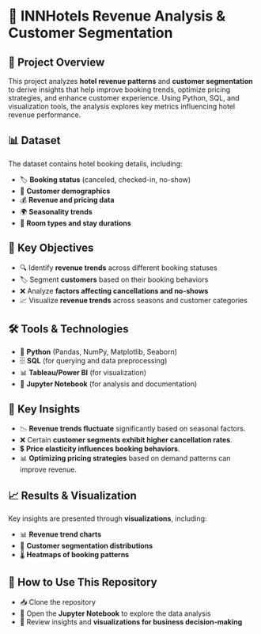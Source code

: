 # 🏨 INNHotels Revenue Analysis & Customer Segmentation

## 📌 Project Overview
This project analyzes **hotel revenue patterns** and **customer segmentation** to derive insights that help improve booking trends, optimize pricing strategies, and enhance customer experience. Using Python, SQL, and visualization tools, the analysis explores key metrics influencing hotel revenue performance.

## 📊 Dataset
The dataset contains hotel booking details, including:
- 🏷️ **Booking status** (canceled, checked-in, no-show)
- 👤 **Customer demographics**
- 💰 **Revenue and pricing data**
- 🌍 **Seasonality trends**
- 🏡 **Room types and stay durations**

## 🎯 Key Objectives
- 🔍 Identify **revenue trends** across different booking statuses
- 🏷️ Segment **customers** based on their booking behaviors
- ❌ Analyze **factors affecting cancellations and no-shows**
- 📈 Visualize **revenue trends** across seasons and customer categories

## 🛠 Tools & Technologies
- 🐍 **Python** (Pandas, NumPy, Matplotlib, Seaborn)
- 🗄️ **SQL** (for querying and data preprocessing)
- 📊 **Tableau/Power BI** (for visualization)
- 📓 **Jupyter Notebook** (for analysis and documentation)

## 🔑 Key Insights
- 📉 **Revenue trends fluctuate** significantly based on seasonal factors.
- ❌ Certain **customer segments exhibit higher cancellation rates**.
- 💲 **Price elasticity influences booking behaviors**.
- 📊 **Optimizing pricing strategies** based on demand patterns can improve revenue.

## 📈 Results & Visualization
Key insights are presented through **visualizations**, including:
- 📊 **Revenue trend charts**
- 👥 **Customer segmentation distributions**
- 🌡️ **Heatmaps of booking patterns**

## 🚀 How to Use This Repository
- 📥 Clone the repository
- 📂 Open the **Jupyter Notebook** to explore the data analysis
- 📌 Review insights and **visualizations for business decision-making**

